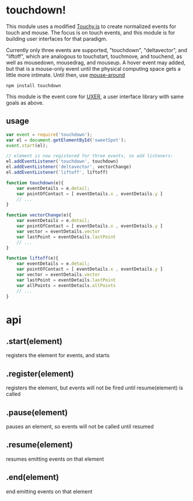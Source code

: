 # touchdown!

This module uses a modified [Touchy.js](https://github.com/jairajs89/Touchy.js) to create normalized events for touch and mouse. The focus is on touch events, and this module is for building user interfaces for that paradigm.

Currently only three events are supported, "touchdown", "deltavector", and "liftoff", which are analogous to touchstart, touchmove, and touchend, as well as mousedown, mousedrag, and mouseup. A hover event may added, but that is a mouse-only event until the physical computing space gets a little more intimate. Until then, use [mouse-around](https://github.com/NHQ/mousearound)

```
npm install touchdown
```

This module is the event core for [UXER](https://github.com/NHQ/uxer), a user interface library with same goals as above.

## usage

```js
var event = require('touchdown');
var el = document.getElementById('sweetSpot');
event.start(el);

// element is now registered for three events, so add listeners:
el.addEventListener('touchdown', touchdown)
el.addEventListener('deltavector', vectorChange)
el.addEventListener('liftoff', liftoff)

function touchdown(e){
	var eventDetails = e.detail;
	var pointOfContact = [ eventDetails.x , eventDetails.y ]
	// ...
}

function vectorChange(e){
	var eventDetails = e.detail;
	var pointOfContact = [ eventDetails.x , eventDetails.y ]
	var vector = eventDetails.vector
	var lastPoint = eventDetails.lastPoint
	// ...
}

function liftoff(e){
	var eventDetails = e.detail;
	var pointOfContact = [ eventDetails.x , eventDetails.y ]
	var vector = eventDetails.vector
	var lastPoint = eventDetails.lastPoint
	var allPoints = eventDetails.allPoints
	// ...
}

```

# api

## .start(element)
registers the element for events, and starts
## .register(element)
registers the element, but events will not be fired until resume(element) is called
## .pause(element)
pauses an element, so events will not be called until resumed
## .resume(element)
resumes emitting events on that element
## .end(element)
end emitting events on that element
